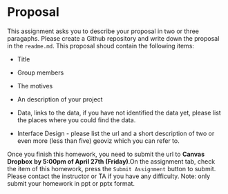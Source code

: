 # Proposal

This assignment asks you to describe your proposal in two or three paragaphs. Please create a Github repository and write down the proposal in the `readme.md`. This proposal shoud contain the following items:

- Title

- Group members

- The motives

- An description of your project

- Data, links to the data, if you have not identified the data yet, please list the places where you could find the data.

- Interface Design - please list the url and a short description of two or even more (less than five) geoviz which you can refer to.



Once you finish this homework, you need to submit the url to **Canvas Dropbox** **by 5:00pm of April 27th (Friday)**.On the assignment tab,  check the item of this homework, press the `Submit Assignment` button to submit. Please contact the instructor or TA if you have any difficulty. Note: only submit your homework in ppt or pptx format.

